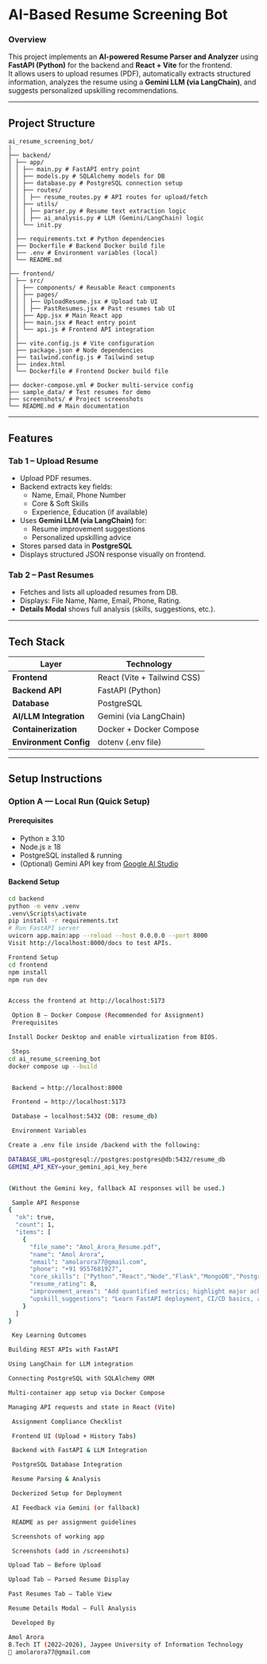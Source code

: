 #  AI-Based Resume Screening Bot

###  Overview  
This project implements an **AI-powered Resume Parser and Analyzer** using **FastAPI (Python)** for the backend and **React + Vite** for the frontend.  
It allows users to upload resumes (PDF), automatically extracts structured information, analyzes the resume using a **Gemini LLM (via LangChain)**, and suggests personalized upskilling recommendations.

---

##  Project Structure

```
ai_resume_screening_bot/
│
├── backend/
│ ├── app/
│ │ ├── main.py # FastAPI entry point
│ │ ├── models.py # SQLAlchemy models for DB
│ │ ├── database.py # PostgreSQL connection setup
│ │ ├── routes/
│ │ │ ├── resume_routes.py # API routes for upload/fetch
│ │ ├── utils/
│ │ │ ├── parser.py # Resume text extraction logic
│ │ │ ├── ai_analysis.py # LLM (Gemini/LangChain) logic
│ │ └── init.py
│ │
│ ├── requirements.txt # Python dependencies
│ ├── Dockerfile # Backend Docker build file
│ ├── .env # Environment variables (local)
│ └── README.md
│
├── frontend/
│ ├── src/
│ │ ├── components/ # Reusable React components
│ │ ├── pages/
│ │ │ ├── UploadResume.jsx # Upload tab UI
│ │ │ ├── PastResumes.jsx # Past resumes tab UI
│ │ ├── App.jsx # Main React app
│ │ ├── main.jsx # React entry point
│ │ └── api.js # Frontend API integration
│ │
│ ├── vite.config.js # Vite configuration
│ ├── package.json # Node dependencies
│ ├── tailwind.config.js # Tailwind setup
│ ├── index.html
│ └── Dockerfile # Frontend Docker build file
│
├── docker-compose.yml # Docker multi-service config
├── sample_data/ # Test resumes for demo
├── screenshots/ # Project screenshots
└── README.md # Main documentation
```
---

##  Features

###  **Tab 1 – Upload Resume**
- Upload PDF resumes.  
- Backend extracts key fields:  
  - Name, Email, Phone Number  
  - Core & Soft Skills  
  - Experience, Education (if available)  
- Uses **Gemini LLM (via LangChain)** for:
  - Resume improvement suggestions  
  - Personalized upskilling advice  
- Stores parsed data in **PostgreSQL**  
- Displays structured JSON response visually on frontend.

###  **Tab 2 – Past Resumes**
- Fetches and lists all uploaded resumes from DB.  
- Displays: File Name, Name, Email, Phone, Rating.  
- **Details Modal** shows full analysis (skills, suggestions, etc.).

---

##  Tech Stack

| Layer | Technology |
|-------|-------------|
| **Frontend** | React (Vite + Tailwind CSS) |
| **Backend API** | FastAPI (Python) |
| **Database** | PostgreSQL |
| **AI/LLM Integration** | Gemini (via LangChain) |
| **Containerization** | Docker + Docker Compose |
| **Environment Config** | dotenv (.env file) |

---

##  Setup Instructions

###  Option A — Local Run (Quick Setup)

####  Prerequisites
- Python ≥ 3.10  
- Node.js ≥ 18  
- PostgreSQL installed & running  
- (Optional) Gemini API key from [Google AI Studio](https://makersuite.google.com/app/apikey)

####  Backend Setup
```bash
cd backend
python -m venv .venv
.venv\Scripts\activate
pip install -r requirements.txt
# Run FastAPI server
uvicorn app.main:app --reload --host 0.0.0.0 --port 8000
Visit http://localhost:8000/docs to test APIs.

Frontend Setup
cd frontend
npm install
npm run dev


Access the frontend at http://localhost:5173

 Option B — Docker Compose (Recommended for Assignment)
 Prerequisites

Install Docker Desktop and enable virtualization from BIOS.

 Steps
cd ai_resume_screening_bot
docker compose up --build


 Backend → http://localhost:8000

 Frontend → http://localhost:5173

 Database → localhost:5432 (DB: resume_db)

 Environment Variables

Create a .env file inside /backend with the following:

DATABASE_URL=postgresql://postgres:postgres@db:5432/resume_db
GEMINI_API_KEY=your_gemini_api_key_here


(Without the Gemini key, fallback AI responses will be used.)

 Sample API Response
{
  "ok": true,
  "count": 1,
  "items": [
    {
      "file_name": "Amol_Arora_Resume.pdf",
      "name": "Amol Arora",
      "email": "amolarora77@gmail.com",
      "phone": "+91 9557681927",
      "core_skills": ["Python","React","Node","Flask","MongoDB","Postgres"],
      "resume_rating": 8,
      "improvement_areas": "Add quantified metrics; highlight major achievements.",
      "upskill_suggestions": "Learn FastAPI deployment, CI/CD basics, and system design."
    }
  ]
}

 Key Learning Outcomes

Building REST APIs with FastAPI

Using LangChain for LLM integration

Connecting PostgreSQL with SQLAlchemy ORM

Multi-container app setup via Docker Compose

Managing API requests and state in React (Vite)

 Assignment Compliance Checklist 

 Frontend UI (Upload + History Tabs)

 Backend with FastAPI & LLM Integration

 PostgreSQL Database Integration

 Resume Parsing & Analysis

 Dockerized Setup for Deployment

 AI Feedback via Gemini (or fallback)

 README as per assignment guidelines

 Screenshots of working app

 Screenshots (add in /screenshots)

Upload Tab – Before Upload

Upload Tab – Parsed Resume Display

Past Resumes Tab – Table View

Resume Details Modal – Full Analysis

 Developed By

Amol Arora
B.Tech IT (2022–2026), Jaypee University of Information Technology
📧 amolarora77@gmail.com



